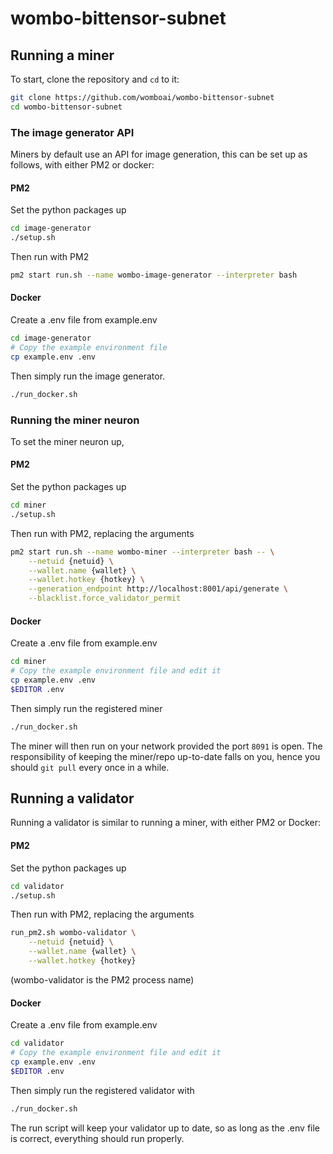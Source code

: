 # wombo-bittensor-subnet

## Running a miner

To start, clone the repository and `cd` to it:
```bash
git clone https://github.com/womboai/wombo-bittensor-subnet
cd wombo-bittensor-subnet
```

### The image generator API
Miners by default use an API for image generation, this can be set up as follows, with either PM2 or docker:

#### PM2
Set the python packages up

```bash
cd image-generator
./setup.sh
```

Then run with PM2
```bash
pm2 start run.sh --name wombo-image-generator --interpreter bash
```

#### Docker
Create a .env file from example.env

```bash
cd image-generator
# Copy the example environment file
cp example.env .env
```

Then simply run the image generator.
```bash
./run_docker.sh
```

### Running the miner neuron

To set the miner neuron up,

#### PM2
Set the python packages up

```bash
cd miner
./setup.sh
```

Then run with PM2, replacing the arguments 
```bash
pm2 start run.sh --name wombo-miner --interpreter bash -- \
    --netuid {netuid} \
    --wallet.name {wallet} \
    --wallet.hotkey {hotkey} \
    --generation_endpoint http://localhost:8001/api/generate \
    --blacklist.force_validator_permit
```

#### Docker
Create a .env file from example.env
```bash
cd miner
# Copy the example environment file and edit it
cp example.env .env
$EDITOR .env
```

Then simply run the registered miner
```bash
./run_docker.sh
```

The miner will then run on your network provided the port `8091` is open.
The responsibility of keeping the miner/repo up-to-date falls on you, hence you should `git pull` every once in a while.

## Running a validator
Running a validator is similar to running a miner, with either PM2 or Docker:

#### PM2
Set the python packages up

```bash
cd validator
./setup.sh
```

Then run with PM2, replacing the arguments 
```bash
run_pm2.sh wombo-validator \
    --netuid {netuid} \
    --wallet.name {wallet} \
    --wallet.hotkey {hotkey}
```

(wombo-validator is the PM2 process name)

#### Docker
Create a .env file from example.env

```bash
cd validator
# Copy the example environment file and edit it
cp example.env .env
$EDITOR .env
```

Then simply run the registered validator with
```bash
./run_docker.sh
```

The run script will keep your validator up to date, so as long as the .env file is correct, everything should run properly.
